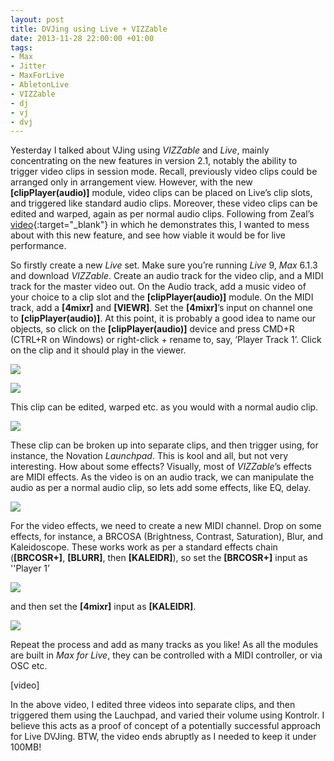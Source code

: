 ```yaml
---
layout: post
title: DVJing using Live + VIZZable
date: 2013-11-28 22:00:00 +01:00
tags:
- Max
- Jitter
- MaxForLive
- AbletonLive
- VIZZable
- dj
- vj
- dvj
---
```

Yesterday I talked about VJing using *VIZZable* and *Live*, mainly concentrating on the new features in version 2.1, notably the ability to trigger video clips in session mode. Recall, previously video clips could be arranged only in arrangement view. However, with the new **[clipPlayer(audio)]** module, video clips can be placed on Live’s clip slots, and triggered like standard audio clips. Moreover, these video clips can be edited and warped, again as per normal audio clips. Following from Zeal’s [video](https://www.youtube.com/watch?v=JA2IMKTSBeo){:target="_blank"} in which he demonstrates this, I wanted to mess about with this new feature, and see how viable it would be for live performance.

So firstly create a new *Live* set. Make sure you’re running *Live* 9, *Max* 6.1.3 and download *VIZZable*. Create an audio track for the video clip, and a MIDI track for the master video out. On the Audio track, add a music video of your choice to a clip slot and the **[clipPlayer(audio)]** module. On the MIDI track, add a **[4mixr]** and **[VIEWR]**. Set the **[4mixr]**’s input on channel one to **[clipPlayer(audio)]**. At this point, it is probably a good idea to name our objects, so click on the **[clipPlayer(audio)]** device and press CMD+R (CTRL+R on Windows) or right-click + rename to, say, ‘Player Track 1’. Click on the clip and it should play in the viewer.

![]({{site.url}}/assets/images/posts/2013/13-11-28/01.png)

![]({{site.url}}/assets/images/posts/2013/13-11-28/02.png)

This clip can be edited, warped etc. as you would with a normal audio clip.

![]({{site.url}}/assets/images/posts/2013/13-11-28/03.png)

These clip can be broken up into separate clips, and then trigger using, for instance, the Novation *Launchpad*. This is kool and all, but not very interesting. How about some effects? Visually, most of *VIZZable*’s effects are MIDI effects. As the video is on an audio track, we can manipulate the audio as per a normal audio clip, so lets add some effects, like EQ, delay.

![]({{site.url}}/assets/images/posts/2013/13-11-28/04.png)

For the video effects, we need to create a new MIDI channel. Drop on some effects, for instance, a BRCOSA (Brightness, Contrast, Saturation), Blur, and Kaleidoscope. These works work as per a standard effects chain (**[BRCOSR+]**, **[BLURR]**, then **[KALEIDR]**), so set the **[BRCOSR+]** input as ''Player 1’

![]({{site.url}}/assets/images/posts/2013/13-11-28/04.png)

and then set the **[4mixr]** input as **[KALEIDR]**.

![]({{site.url}}/assets/images/posts/2013/13-11-28/05.png)

Repeat the process and add as many tracks as you like! As all the modules are built in *Max for Live*, they can be controlled with a MIDI controller, or via OSC etc.

[video]

In the above video, I edited three videos into separate clips, and then triggered them using the Lauchpad, and varied their volume using Kontrolr. I believe this acts as a proof of concept of a potentially successful approach for Live DVJing. BTW, the video ends abruptly as I needed to keep it under 100MB!

